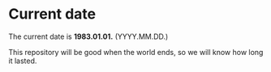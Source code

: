 # Current date

The current date is **1983.01.01.** (YYYY.MM.DD.)

This repository will be good when the world ends, so we will know how long it lasted.